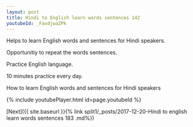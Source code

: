```yaml
---
layout: post
title: Hindi to English learn words sentences 142 
youtubeId: _FaxdjwaZPk
---
```

 
 
Helps to learn English words and sentences for Hindi speakers.

Opportunitiy to repeat the words sentences. 

Practice English language. 
 
10 minutes practice every day. 
 
How to learn English words and sentences for Hindi speakers 
 
{% include youtubePlayer.html id=page.youtubeId %}
 
 
[Next]({{ site.baseurl }}{% link  split1/_posts/2017-12-20-Hindi to english learn words sentences 183 .md%})
 
